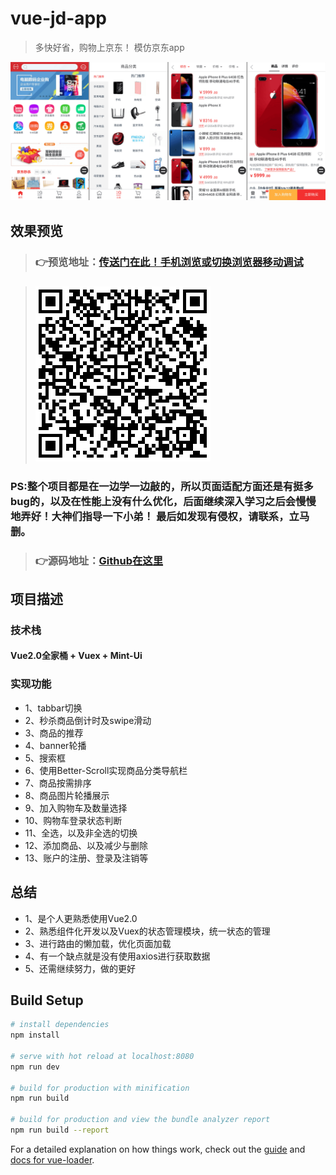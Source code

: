 # vue-jd-app

> 多快好省，购物上京东！ 模仿京东app

![](/static/README_img.png)<br>

## 效果预览
>### 👉预览地址：[传送门在此！手机浏览或切换浏览器移动调试](https://ycxj.github.io/demo.github.io/demo/vue-jd-app/index.html#/)

>### ![手机可扫描此二维码查看](/static/1526527385.png)<br>

### PS:整个项目都是在一边学一边敲的，所以页面适配方面还是有挺多bug的，以及在性能上没有什么优化，后面继续深入学习之后会慢慢地弄好！大神们指导一下小弟！ 最后如发现有侵权，请联系，立马删。

>### 👉源码地址：[Github在这里](https://github.com/ycxiaojun/vue-jd-app)

## 项目描述

### 技术栈

#### Vue2.0全家桶 + Vuex + Mint-Ui

### 实现功能

* 1、tabbar切换
* 2、秒杀商品倒计时及swipe滑动
* 3、商品的推荐
* 4、banner轮播
* 5、搜索框
* 6、使用Better-Scroll实现商品分类导航栏
* 7、商品按需排序
* 8、商品图片轮播展示
* 9、加入购物车及数量选择
* 10、购物车登录状态判断
* 11、全选，以及非全选的切换
* 12、添加商品、以及减少与删除 
* 13、账户的注册、登录及注销等

## 总结
* 1、是个人更熟悉使用Vue2.0
* 2、熟悉组件化开发以及Vuex的状态管理模块，统一状态的管理
* 3、进行路由的懒加载，优化页面加载
* 4、有一个缺点就是没有使用axios进行获取数据
* 5、还需继续努力，做的更好

## Build Setup

``` bash
# install dependencies
npm install

# serve with hot reload at localhost:8080
npm run dev

# build for production with minification
npm run build

# build for production and view the bundle analyzer report
npm run build --report
```

For a detailed explanation on how things work, check out the [guide](http://vuejs-templates.github.io/webpack/) and [docs for vue-loader](http://vuejs.github.io/vue-loader).
